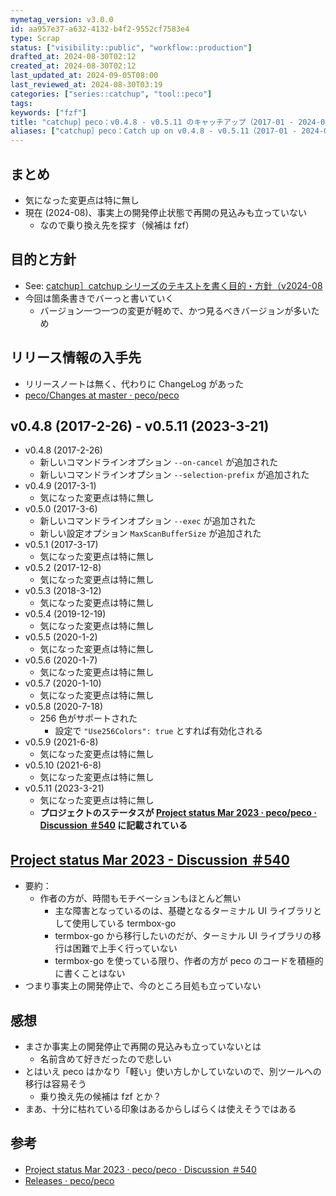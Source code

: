 ```yaml
---
mymetag_version: v3.0.0
id: aa957e37-a632-4132-b4f2-9552cf7583e4
type: Scrap
status: ["visibility::public", "workflow::production"]
drafted_at: 2024-08-30T02:12
created_at: 2024-08-30T02:12
last_updated_at: 2024-09-05T08:00
last_reviewed_at: 2024-08-30T03:19
categories: ["series::catchup", "tool::peco"]
tags:
keywords: ["fzf"]
title: "catchup］peco：v0.4.8 - v0.5.11 のキャッチアップ（2017-01 - 2024-07"
aliases: ["catchup］peco：Catch up on v0.4.8 - v0.5.11（2017-01 - 2024-07"]
---
```


## まとめ

- 気になった変更点は特に無し
- 現在 (2024-08)、事実上の開発停止状態で再開の見込みも立っていない
    - なので乗り換え先を探す（候補は fzf）

## 目的と方針

- See: [catchup］catchup シリーズのテキストを書く目的・方針（v2024-08](./72b2608e-8b0f-4ccd-a366-9093a8d48f2a.md)
- 今回は箇条書きでバーっと書いていく
    - バージョン一つ一つの変更が軽めで、かつ見るべきバージョンが多いため

## リリース情報の入手先

- リリースノートは無く、代わりに ChangeLog があった
- [peco/Changes at master · peco/peco](https://github.com/peco/peco/blob/51f38bf44ce24166f8707f295e23d30c948f8db5/Changes)

## v0.4.8 (2017-2-26) - v0.5.11 (2023-3-21)

- v0.4.8 (2017-2-26)
    - 新しいコマンドラインオプション `--on-cancel` が追加された
    - 新しいコマンドラインオプション `--selection-prefix` が追加された
- v0.4.9 (2017-3-1)
    - 気になった変更点は特に無し
- v0.5.0 (2017-3-6)
    - 新しいコマンドラインオプション `--exec` が追加された
    - 新しい設定オプション `MaxScanBufferSize` が追加された
- v0.5.1 (2017-3-17)
    - 気になった変更点は特に無し
- v0.5.2 (2017-12-8)
    - 気になった変更点は特に無し
- v0.5.3 (2018-3-12)
    - 気になった変更点は特に無し
- v0.5.4 (2019-12-19)
    - 気になった変更点は特に無し
- v0.5.5 (2020-1-2)
    - 気になった変更点は特に無し
- v0.5.6 (2020-1-7)
    - 気になった変更点は特に無し
- v0.5.7 (2020-1-10)
    - 気になった変更点は特に無し
- v0.5.8 (2020-7-18)
    - 256 色がサポートされた
        - 設定で `"Use256Colors": true` とすれば有効化される
- v0.5.9 (2021-6-8)
    - 気になった変更点は特に無し
- v0.5.10 (2021-6-8)
    - 気になった変更点は特に無し
- v0.5.11 (2023-3-21)
    - 気になった変更点は特に無し
    - **プロジェクトのステータスが [Project status Mar 2023 · peco/peco · Discussion ＃540](https://github.com/peco/peco/discussions/540) に記載されている**

## [Project status Mar 2023 - Discussion ＃540](https://github.com/peco/peco/discussions/540)

- 要約：
    - 作者の方が、時間もモチベーションもほとんど無い
        - 主な障害となっているのは、基礎となるターミナル UI ライブラリとして使用している termbox-go
        - termbox-go から移行したいのだが、ターミナル UI ライブラリの移行は困難で上手く行っていない
        - termbox-go を使っている限り、作者の方が peco のコードを積極的に書くことはない
- つまり事実上の開発停止で、今のところ目処も立っていない

## 感想

- まさか事実上の開発停止で再開の見込みも立っていないとは
    - 名前含めて好きだったので悲しい
- とはいえ peco はかなり「軽い」使い方しかしていないので、別ツールへの移行は容易そう
    - 乗り換え先の候補は fzf とか？
- まあ、十分に枯れている印象はあるからしばらくは使えそうではある

## 参考

- [Project status Mar 2023 · peco/peco · Discussion ＃540](https://github.com/peco/peco/discussions/540)
- [Releases · peco/peco](https://github.com/peco/peco/releases)
